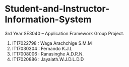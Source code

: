 # Student-and-Instructor-Information-System
3rd Year SE3040 – Application Framework Group Project. 


1.	IT17022798 : Waga Arachchige S.M.M
2.	IT17030304 : Fernando K.J.L
3.	IT17008006 : Ranasinghe A.D.R.N.
4.	IT17020886 : Jayalath.W.J.D.L.D.D
